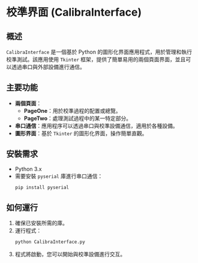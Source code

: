 
# 校準界面 (CalibraInterface)

## 概述

`CalibraInterface` 是一個基於 Python 的圖形化界面應用程式，用於管理和執行校準測試。該應用使用 `Tkinter` 框架，提供了簡單易用的兩個頁面界面，並且可以透過串口與外部設備進行通信。

## 主要功能

- **兩個頁面**：
  - **PageOne**：用於校準過程的配置或總覽。
  - **PageTwo**：處理測試過程中的某一特定部分。
- **串口通信**：應用程序可以透過串口與校準設備通信，適用於各種設備。
- **圖形界面**：基於 `Tkinter` 的圖形化界面，操作簡單直觀。

## 安裝需求

- Python 3.x
- 需要安裝 `pyserial` 庫進行串口通信：
  ```bash
  pip install pyserial
  ```

## 如何運行

1. 確保已安裝所需的庫。
2. 運行程式：
   ```bash
   python CalibraInterface.py
   ```
3. 程式將啟動，您可以開始與校準設備進行交互。

